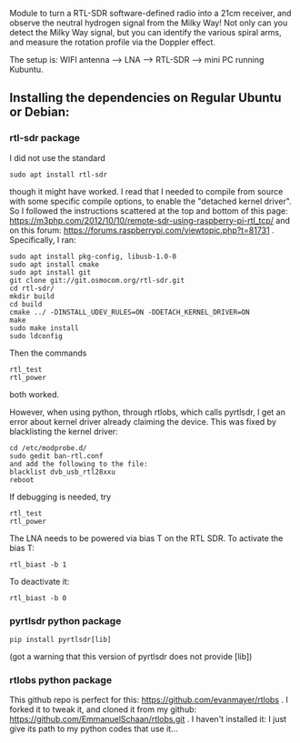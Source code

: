 Module to turn a RTL-SDR software-defined radio into a 21cm receiver,
and observe the neutral hydrogen signal from the Milky Way!
Not only can you detect the Milky Way signal, but you can identify the various spiral arms,
and measure the rotation profile via the Doppler effect.

The setup is: 
WIFI antenna --> LNA --> RTL-SDR --> mini PC running Kubuntu.

## Installing the dependencies on Regular Ubuntu or Debian:

### rtl-sdr package

I did not use the standard
```
sudo apt install rtl-sdr
```
though it might have worked. 
I read that I needed to compile from source with some specific compile options, to enable the "detached kernel driver".
So I followed the instructions scattered at the top and bottom of this page:
https://m3php.com/2012/10/10/remote-sdr-using-raspberry-pi-rtl_tcp/
and on this forum:
https://forums.raspberrypi.com/viewtopic.php?t=81731 .
Specifically, I ran:
```
sudo apt install pkg-config, libusb-1.0-0
sudo apt install cmake
sudo apt install git
git clone git://git.osmocom.org/rtl-sdr.git
cd rtl-sdr/
mkdir build
cd build
cmake ../ -DINSTALL_UDEV_RULES=ON -DDETACH_KERNEL_DRIVER=ON
make
sudo make install
sudo ldconfig
```
Then the commands
```
rtl_test
rtl_power
```
both worked.

However, when using python, through rtlobs, which calls pyrtlsdr,
I get an error about kernel driver already claiming the device.
This was fixed by blacklisting the kernel driver:
```
cd /etc/modprobe.d/
sudo gedit ban-rtl.conf
and add the following to the file:
blacklist dvb_usb_rtl28xxu
reboot
```

If debugging is needed, try
```
rtl_test
rtl_power
```

The LNA needs to be powered via bias T on the RTL SDR.
To activate the bias T:
```
rtl_biast -b 1
```
To deactivate it:
```
rtl_biast -b 0
```

### pyrtlsdr python package

```
pip install pyrtlsdr[lib]
```
(got a warning that this version of pyrtlsdr does not provide [lib])

### rtlobs python package

This github repo is perfect for this:
https://github.com/evanmayer/rtlobs .
I forked it to tweak it,
and cloned it from my github:
https://github.com/EmmanuelSchaan/rtlobs.git .
I haven't installed it: I just give its path to my python codes that use it...
